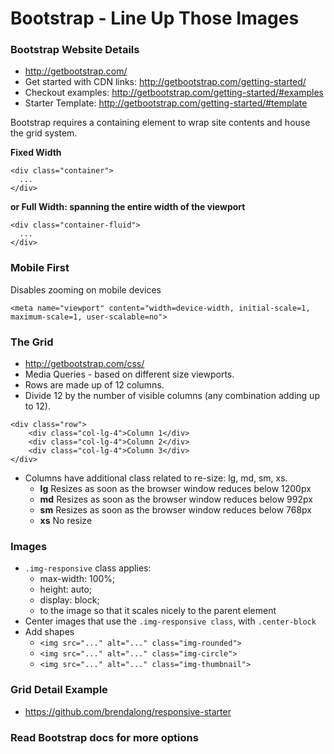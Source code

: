 # Bootstrap - Line Up Those Images

### Bootstrap Website Details
* http://getbootstrap.com/
* Get started with CDN links: http://getbootstrap.com/getting-started/
* Checkout examples: http://getbootstrap.com/getting-started/#examples
* Starter Template: http://getbootstrap.com/getting-started/#template

Bootstrap requires a containing element to wrap site contents and house the grid system.

**Fixed Width**
```
<div class="container">
  ...
</div>
```

**or Full Width: spanning the entire width of the viewport**
```
<div class="container-fluid">
  ...
</div>
```


### Mobile First
Disables zooming on mobile devices
```
<meta name="viewport" content="width=device-width, initial-scale=1, maximum-scale=1, user-scalable=no">
```


### The Grid
* http://getbootstrap.com/css/
* Media Queries - based on different size viewports.
* Rows are made up of 12 columns. 
* Divide 12 by the number of visible columns (any combination adding up to 12).
```
<div class="row">
    <div class="col-lg-4">Column 1</div>
    <div class="col-lg-4">Column 2</div>
    <div class="col-lg-4">Column 3</div>
</div>
```

* Columns have additional class related to re-size: lg, md, sm, xs.
    - **lg** Resizes as soon as the browser window reduces below 1200px
    - **md** Resizes as soon as the browser window reduces below 992px
    - **sm** Resizes as soon as the browser window reduces below 768px
    - **xs** No resize


### Images
* `.img-responsive` class applies:
    - max-width: 100%;
    - height: auto; 
    - display: block; 
    - to the image so that it scales nicely to the parent element
* Center images that use the `.img-responsive class`, with `.center-block`
* Add shapes
    - `<img src="..." alt="..." class="img-rounded">`
    - `<img src="..." alt="..." class="img-circle">`
    - `<img src="..." alt="..." class="img-thumbnail">`

### Grid Detail Example
* https://github.com/brendalong/responsive-starter

### Read Bootstrap docs for more options

